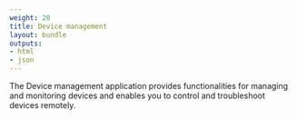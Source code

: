 ```yaml
---
weight: 20
title: Device management
layout: bundle
outputs:
- html
- json
---
```


The Device management application provides functionalities for managing and monitoring devices and enables you to control and troubleshoot devices remotely. 
